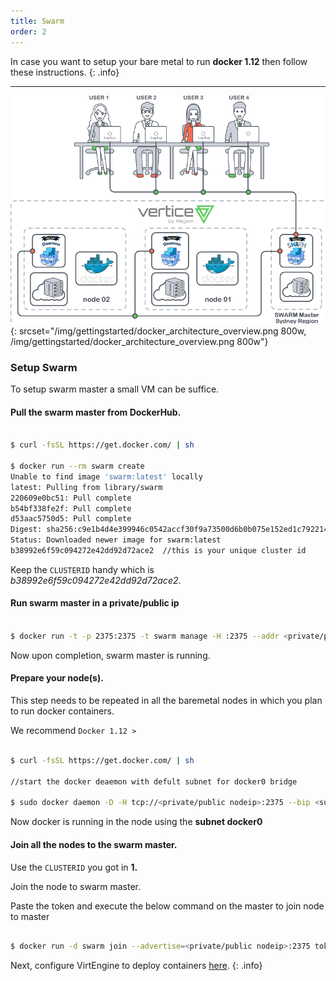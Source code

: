 ```yaml
---
title: Swarm
order: 2
---
```


In case you want to setup your bare metal to run **docker 1.12** then follow these instructions.
{: .info}

---

![Docker architectural view](/img/gettingstarted/docker_architecture_overview.png){: srcset="/img/gettingstarted/docker_architecture_overview.png 800w, /img/gettingstarted/docker_architecture_overview.png 800w"}


### Setup Swarm

To setup swarm master a small VM can be suffice.

####  Pull the swarm master from DockerHub.

~~~bash

$ curl -fsSL https://get.docker.com/ | sh

$ docker run --rm swarm create
Unable to find image 'swarm:latest' locally
latest: Pulling from library/swarm
220609e0bc51: Pull complete
b54bf338fe2f: Pull complete
d53aac5750d5: Pull complete
Digest: sha256:c9e1b4d4e399946c0542accf30f9a73500d6b0b075e152ed1c792214d3509d70
Status: Downloaded newer image for swarm:latest
b38992e6f59c094272e42dd92d72ace2  //this is your unique cluster id

~~~

Keep the `CLUSTERID` handy which is *b38992e6f59c094272e42dd92d72ace2*.

#### Run swarm master in a private/public ip

~~~bash

$ docker run -t -p 2375:2375 -t swarm manage -H :2375 --addr <private/public hostip>:2375  token://b38992e6f59c094272e42dd92d72ace2

~~~


Now upon completion, swarm master is running.

#### Prepare your node(s).

This step needs to be repeated in all the baremetal nodes in which you plan to run docker containers.

We recommend `Docker 1.12 >`

~~~bash

$ curl -fsSL https://get.docker.com/ | sh

//start the docker deaemon with defult subnet for docker0 bridge

$ sudo docker daemon -D -H tcp://<private/public nodeip>:2375 --bip <subnet>/24 --default-gateway <ip>

~~~

Now docker is running in the node using the **subnet docker0**


#### Join all the nodes to the swarm master.

Use the `CLUSTERID` you got in **1.**

Join the node to swarm master.

Paste the token and execute the below command on the master to join node to master

~~~bash

$ docker run -d swarm join --advertise=<private/public nodeip>:2375 token://b38992e6f59c094272e42dd92d72ace2

~~~

Next, configure VirtEngine to deploy containers [here](/configuration/swarm/).
{: .info}
